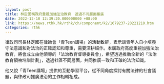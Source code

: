 ```yaml
---
layout: post
title: 林定國稱政府重視加強法治教育　透過不同層面推廣
date: 2022-12-10 12:39:20.000000000 +08:00
link: https://news.rthk.hk/rthk/ch/component/k2/1679237-20221210.htm
categories: rthk
---
```


律政司司長林定國在律師會「青Teen講場」的活動致辭，表示讓青年人自小培養守法意識和對法治的正確認知和尊重，需要深耕細作。本屆政府高度重視加強法治教育，將會成立由他領導的「法治教育督導委員會」，希望透過推動全新的「法治教育領袖培訓計劃」，透過社區不同層面，共同推廣一致和正確的法治知識。

他又說「青Teen講場」提供的互動學習平台，從不同角度探討有關法律的社會議題，與律政司推廣法治的工作相輔相成。

